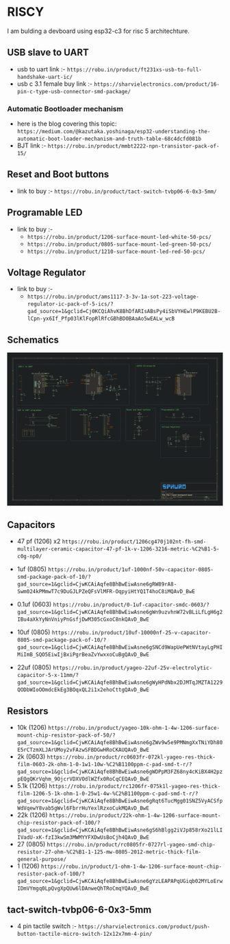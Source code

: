 # RISCY

I am bulding a devboard using esp32-c3 for risc 5 architechture.

## USB slave to UART

- usb to uart link :-
  `https://robu.in/product/ft231xs-usb-to-full-handshake-uart-ic/`
- usb c 3.1 female buy link :-
  `https://sharvielectronics.com/product/16-pin-c-type-usb-connector-smd-package/`

### Automatic Bootloader mechanism

- here is the blog covering this topic:
  `https://medium.com/@kazutaka.yoshinaga/esp32-understanding-the-automatic-boot-loader-mechanism-and-truth-table-68c4dcfd081b`
- BJT link :-
  `https://robu.in/product/mmbt2222-npn-transistor-pack-of-15/`

## Reset and Boot buttons

- link to buy :-
  `https://robu.in/product/tact-switch-tvbp06-6-0x3-5mm/`

## Programable LED

- link to buy :-
  - `https://robu.in/product/1206-surface-mount-led-white-50-pcs/`
  - `https://robu.in/product/0805-surface-mount-led-green-50-pcs/`
  - `https://robu.in/product/1210-surface-mount-led-red-50-pcs/`

## Voltage Regulator

- link to buy :-
  - `https://robu.in/product/ams1117-3-3v-1a-sot-223-voltage-regulator-ic-pack-of-5-ics/?gad_source=1&gclid=Cj0KCQiAhvK8BhDfARIsABsPy4iSbVYHEwlP9KEBU2B-lCpn-yx6If_Pfp03lKlFopRlRfcGBhBD0BAaAo5wEALw_wcB`

## Schematics

![Schematics](https://raw.githubusercontent.com/sphuro/Riscy/refs/heads/main/sources/riscy.svg)

## Capacitors

- 47 pf (1206) x2
  `https://robu.in/product/1206cg470j102nt-fh-smd-multilayer-ceramic-capacitor-47-pf-1k-v-1206-3216-metric-%C2%B1-5-c0g-np0/`

- 1uf (0805)
  `https://robu.in/product/1uf-1000nf-50v-capacitor-0805-smd-package-pack-of-10/?gad_source=1&gclid=CjwKCAiAqfe8BhBwEiwAsne6gRW89rA8-Swm024kPMmwT7c9DuGJLPZeQFsVlMFR-OqpyiHtYQ1T4hoC8iMQAvD_BwE`

- 0.1uf (0603)
  `https://robu.in/product/0-1uf-capacitor-smdc-0603/?gad_source=1&gclid=CjwKCAiAqfe8BhBwEiwAsne6gWn9uzvhnW72vBLiLfLgH6g2IBu4aXkYyNnVniyPnGsfjDwM305cGxoC8nkQAvD_BwE`
- 10uf (0805)
  `https://robu.in/product/10uf-10000nf-25-v-capacitor-0805-smd-package-pack-of-10/?gad_source=1&gclid=CjwKCAiAqfe8BhBwEiwAsne6gSNCd9WapUePWtNVtayLgPHIMiImB_SQO5EiwIjBxiPgrBeaZvYwxxoCuBgQAvD_BwE`

- 22uf (0805)
  `https://robu.in/product/yageo-22uf-25v-electrolytic-capacitor-5-x-11mm/?gad_source=1&gclid=CjwKCAiAqfe8BhBwEiwAsne6gWyHPdNbx2DJMTqJMZTA1229QODbWIoOOmdcEkEg3BOqxQL2i1x2ehoCttgQAvD_BwE`

## Resistors

- 10k (1206)
  `https://robu.in/product/yageo-10k-ohm-1-4w-1206-surface-mount-chip-resistor-pack-of-50/?gad_source=1&gclid=CjwKCAiAqfe8BhBwEiwAsne6gZWv9w5e9PMNmgXxTNiYDh80E5rCTzmXLJArUMoy2vFAzwSFBDGwHRoCKAUQAvD_BwE`
- 2k (0603)
  `https://robu.in/product/rc0603fr-072kl-yageo-res-thick-film-0603-2k-ohm-1-0-1w1-10w-%C2%B1100ppm-c-pad-smd-t-r/?gad_source=1&gclid=CjwKCAiAqfe8BhBwEiwAsne6gWDPpM3FZ68ny4cKiBX4H2pzpEQgQKrVqhm_9OjcrVDXVOdlWZfx0RoCqCEQAvD_BwE`
- 5.1k (1206)
  `https://robu.in/product/rc1206fr-075k1l-yageo-res-thick-film-1206-5-1k-ohm-1-0-25w1-4w-%C2%B1100ppm-c-pad-smd-t-r/?gad_source=1&gclid=CjwKCAiAqfe8BhBwEiwAsne6gRqt6TucMgg01SNZ5VyACSfpWdVqewY8vab5gWvl6FbrrHuYexlRzxoCukMQAvD_BwE`
- 22k (1206)
  `https://robu.in/product/22k-ohm-1-4w-1206-surface-mount-chip-resistor-pack-of-100/?gad_source=1&gclid=CjwKCAiAqfe8BhBwEiwAsne6gS6hBlgg2iVJp858rXo21lLIIVadU-xK-fzI3kwSm3MWMYYFXDwUsBoCjh4QAvD_BwE`
- 27 (0805)
  `https://robu.in/product/rc0805fr-0727rl-yageo-smd-chip-resistor-27-ohm-%C2%B1-1-125-mw-0805-2012-metric-thick-film-general-purpose/`
- 1 (1206)
  `https://robu.in/product/1-ohm-1-4w-1206-surface-mount-chip-resistor-pack-of-100/?gad_source=1&gclid=CjwKCAiAqfe8BhBwEiwAsne6gYzLEAPAPqUGiqb02MYLoErwIDmVYmgq0LpQvgXpQUw6lDAnweQhTRoCmqYQAvD_BwE`

## tact-switch-tvbp06-6-0x3-5mm

- 4 pin tactile switch :-
  `https://sharvielectronics.com/product/push-button-tactile-micro-switch-12x12x7mm-4-pin/`
